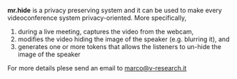**mr.hide** is a privacy preserving system and it can be used to make every videoconference system privacy-oriented. More specifically,

1. during a live meeting, captures the video from the webcam,
2. modifies the video hiding the image of the speaker (e.g. blurring it), and
3. generates one or more tokens that allows the listeners to un-hide the image of the speaker

For more details plese send an email to marco@v-research.it
